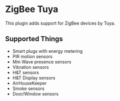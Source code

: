 # ZigBee Tuya

This plugin adds support for ZigBee devices by Tuya.

## Supported Things

* Smart plugs with energy metering
* PIR motion sensors
* Mm Wave presence sensors
* Vibration sensors
* H&T sensors
* H&T Display sensors
* AirHouseKeeper
* Smoke sensors
* Door/Window sensors
